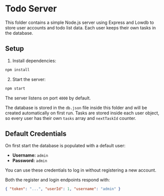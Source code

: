 # Todo Server

This folder contains a simple Node.js server using Express and Lowdb to store
user accounts and todo list data. Each user keeps their own tasks in the
database.

## Setup

1. Install dependencies:

```bash
npm install
```

2. Start the server:

```bash
npm start
```

The server listens on port `4000` by default.

The database is stored in the `db.json` file inside this folder and will be created automatically on first run.
Tasks are stored inside each user object, so every user has their own `tasks`
array and `nextTaskId` counter.

## Default Credentials

On first start the database is populated with a default user:

- **Username:** `admin`
- **Password:** `admin`

You can use these credentials to log in without registering a new account.

Both the register and login endpoints respond with:

```json
{ "token": "...", "userId": 1, "username": "admin" }
```
